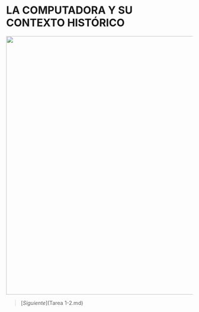 # LA COMPUTADORA Y SU CONTEXTO HISTÓRICO

<img src="Images/IMG 1.jpg" height="700" width="550">

> [*Siguiente*](Tarea 1-2.md)
